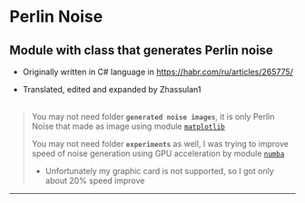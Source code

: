 # Perlin Noise

## Module with class that generates Perlin noise

- Originally written in C# language in https://habr.com/ru/articles/265775/

- Translated, edited and expanded by Zhassulan1
<br><br>
>You may not need folder __`generated noise images`__, it is only Perlin Noise that made as image using module [`matplotlib`](https://matplotlib.org/)
>
>You may not need folder __`experiments`__ as well, I was trying to improve speed of noise generation using GPU acceleration by module [`numba`](https://numba.pydata.org/)
>- Unfortunately my graphic card is not supported, so I got only about 20% speed improve
---